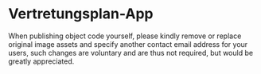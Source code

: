 # Vertretungsplan-App
When publishing object code yourself, please kindly remove or replace original image assets and specify another contact email address for your users, such changes are voluntary and are thus not required, but would be greatly appreciated.
